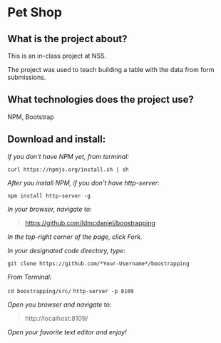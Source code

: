 # Pet Shop

## What is the project about?

This is an in-class project at NSS.

The project was used to teach building a table with the data from form submissions.

## What technologies does the project use?

NPM, Bootstrap

## Download and install:

*If you don't have NPM yet, from terminal:*

````curl https://npmjs.org/install.sh | sh````

*After you install NPM, if you don't have http-server:*

````npm install http-server -g````

*In your browser, navigate to:*
>https://github.com/ldmcdaniel/boostrapping

*In the top-right corner of the page, click Fork.*

*In your designated code directory, type:*

````git clone https://github.com/*Your-Username*/boostrapping````

*From Terminal:*

````cd boostrapping/src/````
````http-server -p 8109````

*Open you browser and navigate to:*

>http://localhost:8109/

*Open your favorite text editor and enjoy!*
